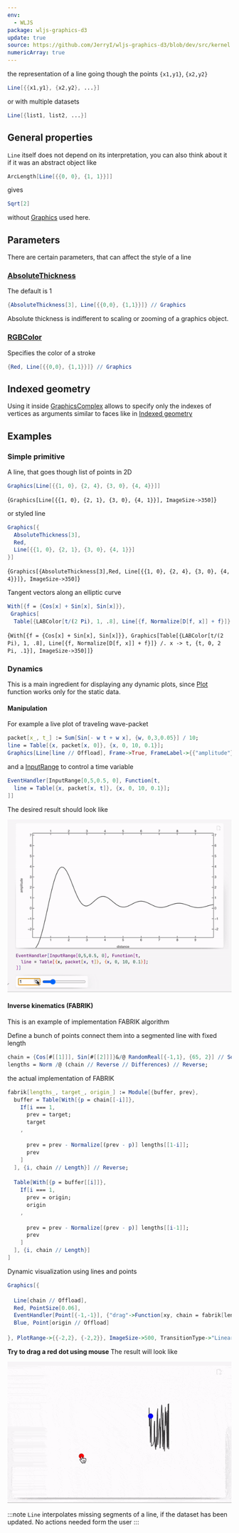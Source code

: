 ```yaml
---
env:
  - WLJS
package: wljs-graphics-d3
update: true
source: https://github.com/JerryI/wljs-graphics-d3/blob/dev/src/kernel.js
numericArray: true
---
```

the representation of a line going though the points `{x1,y1}`, `{x2,y2}`

```mathematica
Line[{{x1,y1}, {x2,y2}, ...}]
```

or with multiple datasets

```mathematica
Line[{list1, list2, ...}]
```


## General properties
`Line` itself does not depend on its interpretation, you can also think about it if it was an abstract object like

```mathematica
ArcLength[Line[{{0, 0}, {1, 1}}]]
```

gives

```mathematica
Sqrt[2]
```

without [Graphics](frontend/Reference/Graphics/Graphics.md) used here.

## Parameters
There are certain parameters, that can affect the style of a line

### [AbsoluteThickness](frontend/Reference/Graphics/AbsoluteThickness.md)
The default is 1

```mathematica
{AbsoluteThickness[3], Line[{{0,0}, {1,1}}]} // Graphics
```
Absolute thickness is indifferent to scaling or zooming of a graphics object.

### [RGBColor](frontend/Reference/Graphics/RGBColor.md)
Specifies the color of a stroke

```mathematica
{Red, Line[{{0,0}, {1,1}}]} // Graphics
```

## Indexed geometry
Using it inside [GraphicsComplex](frontend/Reference/Graphics/GraphicsComplex.md) allows to specify only the indexes of vertices as arguments similar to faces like in [Indexed geometry](frontend/Reference/Graphics/Polygon.md#Indexed%20geometry)

## Examples
### Simple primitive
A line, that goes though list of points in 2D

```mathematica
Graphics[Line[{{1, 0}, {2, 4}, {3, 0}, {4, 4}}]]
```

<Wl >{`Graphics[Line[{{1, 0}, {2, 1}, {3, 0}, {4, 1}}], ImageSize->350]`}</Wl>

or styled line

```mathematica
Graphics[{
  AbsoluteThickness[3],
  Red, 
  Line[{{1, 0}, {2, 1}, {3, 0}, {4, 1}}]
}]
```

<Wl >{`Graphics[{AbsoluteThickness[3],Red, Line[{{1, 0}, {2, 4}, {3, 0}, {4, 4}}]}, ImageSize->350]`}</Wl>

Tangent vectors along an elliptic curve

```mathematica
With[{f = {Cos[x] + Sin[x], Sin[x]}}, 
 Graphics[
  Table[{LABColor[t/(2 Pi), 1, .8], Line[{f, Normalize[D[f, x]] + f}]} /. x -> t, {t, 0, 2 Pi, .1}]]]
```

<Wl >{`With[{f = {Cos[x] + Sin[x], Sin[x]}}, Graphics[Table[{LABColor[t/(2 Pi), 1, .8], Line[{f, Normalize[D[f, x]] + f}]} /. x -> t, {t, 0, 2 Pi, .1}], ImageSize->350]]`}</Wl>

### Dynamics
This is a main ingredient for displaying any dynamic plots, since [Plot](frontend/Reference/Plotting%20Functions/Plot.md) function works only for the static data.

#### Manipulation
For example a live plot of traveling  wave-packet

```mathematica title="cell 1"
packet[x_, t_] := Sum[Sin[- w t + w x], {w, 0,3,0.05}] / 10;
line = Table[{x, packet[x, 0]}, {x, 0, 10, 0.1}];
Graphics[Line[line // Offload], Frame->True, FrameLabel->{{"amplitude"}, {"distance"}}]
```

and a [InputRange](frontend/Reference/GUI/InputRange.md) to control a time variable

```mathematica title="cell 2"
EventHandler[InputRange[0,5,0.5, 0], Function[t, 
  line = Table[{x, packet[x, t]}, {x, 0, 10, 0.1}];
]]
```

The desired result should look like 

![](../../../imgs/ezgif.com-video-to-gif-3%201.gif)

#### Inverse kinematics (FABRIK)
This is an example of implementation FABRIK algorithm

Define a bunch of points connect them into a segmented line with fixed length
```mathematica
chain = {Cos[#[[1]]], Sin[#[[2]]]}&/@ RandomReal[{-1,1}, {65, 2}] // Sort;
lengths = Norm /@ (chain // Reverse // Differences) // Reverse;
```

the actual implementation of FABRIK
```mathematica
fabrik[lengths_, target_, origin_] := Module[{buffer, prev},
  buffer = Table[With[{p = chain[[-i]]},
    If[i === 1,
      prev = target;
      target
    ,
    
      prev = prev - Normalize[(prev - p)] lengths[[1-i]];
      prev 
    ]
  ], {i, chain // Length}] // Reverse;

  Table[With[{p = buffer[[i]]},
    If[i === 1,
      prev = origin;
      origin
    ,
    
      prev = prev - Normalize[(prev - p)] lengths[[i-1]];
      prev 
    ]
  ], {i, chain // Length}]
]
```

Dynamic visualization using lines and points

```mathematica
Graphics[{

  Line[chain // Offload], 
  Red, PointSize[0.06], 
  EventHandler[Point[{-1,-1}], {"drag"->Function[xy, chain = fabrik[lengths, xy, chain // First]]}], 
  Blue, Point[origin // Offload]
  
}, PlotRange->{{-2,2}, {-2,2}}, ImageSize->500, TransitionType->"Linear", TransitionDuration->30]
```

**Try to drag a red dot using mouse**
The result will look like

![](../../../imgs/ezgif.com-optimize-5.gif)

:::note
`Line` interpolates missing segments of a line, if the dataset has been updated. No actions needed form the user
:::




